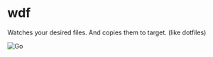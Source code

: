 # wdf
Watches your desired files. And copies them to target. (like dotfiles)

![Go](https://github.com/eroluysal/wdf/workflows/Go/badge.svg)
